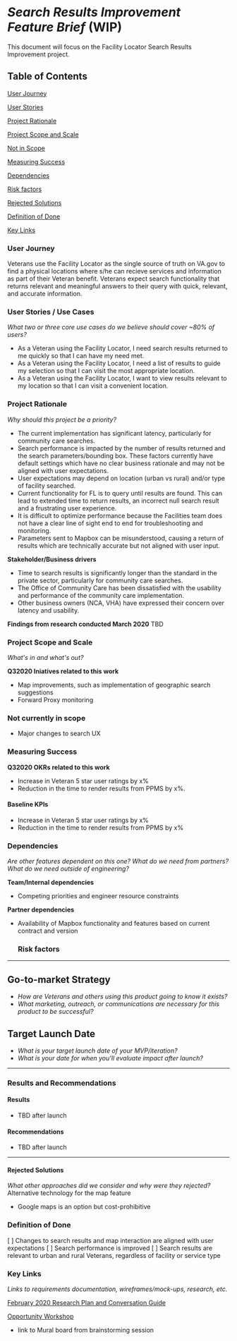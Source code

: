 # _Search Results Improvement Feature Brief_ (WIP)

This document will focus on the Facility Locator Search Results Improvement project. 

## Table of Contents

[User Journey](https://github.com/department-of-veterans-affairs/va.gov-team/blob/master/products/facilities/facility-locator/product/search-results-improvement/feature-brief.md#user-journey)

[User Stories](https://github.com/department-of-veterans-affairs/va.gov-team/blob/master/products/facilities/facility-locator/product/search-results-improvement/feature-brief.md#user-stories--use-cases)

[Project Rationale](https://github.com/department-of-veterans-affairs/va.gov-team/blob/master/products/facilities/facility-locator/product/search-results-improvement/feature-brief.md#project-rationale)

[Project Scope and Scale](https://github.com/department-of-veterans-affairs/va.gov-team/blob/master/products/facilities/facility-locator/product/search-results-improvement/feature-brief.md#project-scope-and-scale)

[Not in Scope](https://github.com/department-of-veterans-affairs/va.gov-team/blob/master/products/facilities/facility-locator/product/search-results-improvement/feature-brief.md#not-currently-in-scope)

[Measuring Success](https://github.com/department-of-veterans-affairs/va.gov-team/blob/master/products/facilities/facility-locator/product/search-results-improvement/feature-brief.md#measuring-success)

[Dependencies](https://github.com/department-of-veterans-affairs/va.gov-team/blob/master/products/facilities/facility-locator/product/search-results-improvement/feature-brief.md#dependencies)

[Risk factors](https://github.com/department-of-veterans-affairs/va.gov-team/blob/master/products/facilities/facility-locator/product/search-results-improvement/feature-brief.md#risk-factors)

[Rejected Solutions](https://github.com/department-of-veterans-affairs/va.gov-team/blob/master/products/facilities/facility-locator/product/search-results-improvement/feature-brief.md#rejected-solutions)

[Definition of Done](https://github.com/department-of-veterans-affairs/va.gov-team/blob/master/products/facilities/facility-locator/product/search-results-improvement/feature-brief.md#definition-of-done)

[Key Links](https://github.com/department-of-veterans-affairs/va.gov-team/blob/master/products/facilities/facility-locator/product/search-results-improvement/feature-brief.md#key-links)

### User Journey
Veterans use the Facility Locator as the single source of truth on VA.gov to find a physical locations where s/he can recieve services and information as part of their Veteran benefit. Veterans expect search functionality that returns relevant and meaningful answers to their query with quick, relevant, and accurate information. 

### User Stories / Use Cases
*What two or three core use cases do we believe should cover ~80% of users?*

- As a Veteran using the Facility Locator, I need search results returned to me quickly so that I can have my need met. 
- As a Veteran using the Facility Locator, I need a list of results to guide my selection so that I can visit the most appropriate location. 
- As a Veteran using the Facility Locator, I want to view results relevant to my location so that I can visit a convenient location. 

 ### Project Rationale
_Why should this project be a priority?_ 
- The current implementation has significant latency, particularly for community care searches. 
- Search performance is impacted by the number of results returned and the search parameters/bounding box. These factors currently have default settings which have no clear business rationale and may not be aligned with user expectations. 
- User expectations may depend on location (urban vs rural) and/or type of facility searched. 
- Current functionality for FL is to query until results are found. This can lead to extended time to return results, an incorrect null search result and a frustrating user experience.
- It is difficult to optimize performance because the Facilities team does not have a clear line of sight end to end for troubleshooting and monitoring. 
- Parameters sent to Mapbox can be misunderstood, causing a return of results which are technically accurate but not aligned with user input. 

**Stakeholder/Business drivers**
- Time to search results is significantly longer than the standard in the private sector, particularly for community care searches. 
- The Office of Community Care has been dissatisfied with the usability and performance of the community care implementation. 
- Other business owners (NCA, VHA) have expressed their concern over latency and usability. 

**Findings from research conducted March 2020**
TBD 

### Project Scope and Scale
_What's in and what's out?_

**Q32020 Iniatives related to this work**
- Map improvements, such as implementation of geographic search suggestions 
- Forward Proxy monitoring

### Not currently in scope
- Major changes to search UX

### Measuring Success
**Q32020 OKRs related to this work**
- Increase in Veteran 5 star user ratings by x%
- Reduction in the time to render results from PPMS by x%. 

#### Baseline KPIs
- Increase in Veteran 5 star user ratings by x%
- Reduction in the time to render results from PPMS by x%

### Dependencies
_Are other features dependent on this one? What do we need from partners? What do we need outside of engineering?_

**Team/Internal dependencies**

- Competing priorities and engineer resource constraints 

**Partner dependencies**

- Availability of Mapbox functionality and features based on current contract and version
  
  ### Risk factors

--- 

## Go-to-market Strategy
- *How are Veterans and others using this product going to know it exists?*
- *What marketing, outreach, or communications are necessary for this product to be successful?*

## Target Launch Date
- *What is your target launch date of your MVP/iteration?*
- *What is your date for when you'll evaluate impact after launch?*

---


### Results and Recommendations
#### Results
- TBD after launch

#### Recommendations
- TBD after launch
--- 

#### Rejected Solutions
*What other approaches did we consider and why were they rejected?*
Alternative technology for the map feature
- Google maps is an option but cost-prohibitive



### Definition of Done
[ ] Changes to search results and map interaction are aligned with user expectations
[ ] Search performance is improved 
[ ] Search results are relevant to urban and rural Veterans, regardless of facility or service type

### Key Links
_Links to requirements documentation, wireframes/mock-ups, research, etc._

[February 2020 Research Plan and Conversation Guide](https://github.com/department-of-veterans-affairs/va.gov-team/tree/master/products/facilities/facility-locator/research/user-research/FL-Search-feb2020)

[Opportunity Workshop](https://app.mural.co/t/vsa8243/m/vsa8243/1580502575461/03379c1e29b71b4aa6363925df142502893b73f7)
- link to Mural board from brainstorming session






